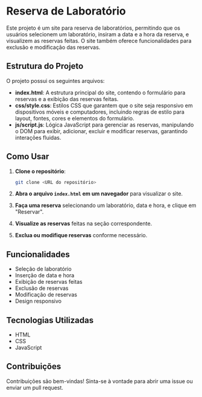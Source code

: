 # Reserva de Laboratório

Este projeto é um site para reserva de laboratórios, permitindo que os usuários selecionem um laboratório, insiram a data e a hora da reserva, e visualizem as reservas feitas. O site também oferece funcionalidades para exclusão e modificação das reservas.

## Estrutura do Projeto

O projeto possui os seguintes arquivos:

- **index.html**: A estrutura principal do site, contendo o formulário para reservas e a exibição das reservas feitas.
- **css/style.css**: Estilos CSS que garantem que o site seja responsivo em dispositivos móveis e computadores, incluindo regras de estilo para layout, fontes, cores e elementos do formulário.
- **js/script.js**: Lógica JavaScript para gerenciar as reservas, manipulando o DOM para exibir, adicionar, excluir e modificar reservas, garantindo interações fluidas.

## Como Usar

1. **Clone o repositório**:
   ```bash
   git clone <URL do repositório>
   ```

2. **Abra o arquivo `index.html` em um navegador** para visualizar o site.

3. **Faça uma reserva** selecionando um laboratório, data e hora, e clique em "Reservar".

4. **Visualize as reservas** feitas na seção correspondente.

5. **Exclua ou modifique reservas** conforme necessário.

## Funcionalidades

- Seleção de laboratório
- Inserção de data e hora
- Exibição de reservas feitas
- Exclusão de reservas
- Modificação de reservas
- Design responsivo

## Tecnologias Utilizadas

- HTML
- CSS
- JavaScript

## Contribuições

Contribuições são bem-vindas! Sinta-se à vontade para abrir uma issue ou enviar um pull request.